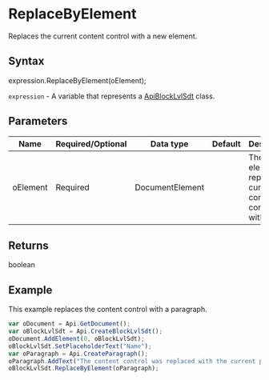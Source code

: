 # ReplaceByElement

Replaces the current content control with a new element.

## Syntax

expression.ReplaceByElement(oElement);

`expression` - A variable that represents a [ApiBlockLvlSdt](../ApiBlockLvlSdt.md) class.

## Parameters

| **Name** | **Required/Optional** | **Data type** | **Default** | **Description** |
| ------------- | ------------- | ------------- | ------------- | ------------- |
| oElement | Required | DocumentElement |  | The element to replace the current content control with. |

## Returns

boolean

## Example

This example replaces the content control with a paragraph.

```javascript
var oDocument = Api.GetDocument();
var oBlockLvlSdt = Api.CreateBlockLvlSdt();
oDocument.AddElement(0, oBlockLvlSdt);
oBlockLvlSdt.SetPlaceholderText("Name");
var oParagraph = Api.CreateParagraph();
oParagraph.AddText("The content control was replaced with the current paragraph.");
oBlockLvlSdt.ReplaceByElement(oParagraph);
```
